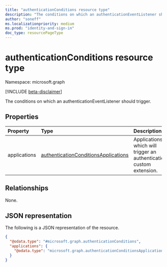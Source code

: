 ```yaml
---
title: "authenticationConditions resource type"
description: "The conditions on which an authenticationEventListener should trigger."
author: "soneff"
ms.localizationpriority: medium
ms.prod: "identity-and-sign-in"
doc_type: resourcePageType
---
```


# authenticationConditions resource type

Namespace: microsoft.graph

[!INCLUDE [beta-disclaimer](../../includes/beta-disclaimer.md)]

The conditions on which an authenticationEventListener should trigger.

## Properties
|Property|Type|Description|
|:---|:---|:---|
|applications|[authenticationConditionsApplications](../resources/authenticationconditionsapplications.md)|Applications which will trigger an authentication custom extension.|

## Relationships
None.

## JSON representation
The following is a JSON representation of the resource.
<!-- {
  "blockType": "resource",
  "@odata.type": "microsoft.graph.authenticationConditions"
}
-->
``` json
{
  "@odata.type": "#microsoft.graph.authenticationConditions",
  "applications": {
    "@odata.type": "microsoft.graph.authenticationConditionsApplications"
  }
}
```

